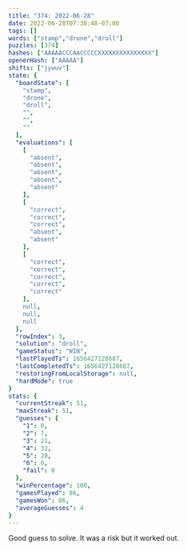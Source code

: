 ```yaml
---
title: "374: 2022-06-28"
date: 2022-06-28T07:38:48-07:00
tags: []
words: ["stamp","drone","droll"]
puzzles: [374]
hashes: ["AAAAACCCAACCCCCXXXXXXXXXXXXXXX"]
openerHash: ["AAAAA"]
shifts: ["jywuv"]
state: {
  "boardState": [
    "stamp",
    "drone",
    "droll",
    "",
    "",
    ""
  ],
  "evaluations": [
    [
      "absent",
      "absent",
      "absent",
      "absent",
      "absent"
    ],
    [
      "correct",
      "correct",
      "correct",
      "absent",
      "absent"
    ],
    [
      "correct",
      "correct",
      "correct",
      "correct",
      "correct"
    ],
    null,
    null,
    null
  ],
  "rowIndex": 3,
  "solution": "droll",
  "gameStatus": "WIN",
  "lastPlayedTs": 1656427128687,
  "lastCompletedTs": 1656427128687,
  "restoringFromLocalStorage": null,
  "hardMode": true
}
stats: {
  "currentStreak": 51,
  "maxStreak": 51,
  "guesses": {
    "1": 0,
    "2": 7,
    "3": 21,
    "4": 32,
    "5": 20,
    "6": 6,
    "fail": 0
  },
  "winPercentage": 100,
  "gamesPlayed": 86,
  "gamesWon": 86,
  "averageGuesses": 4
}
---
```


<!-- more -->
Good guess to solve. It was a risk but it worked out. 
